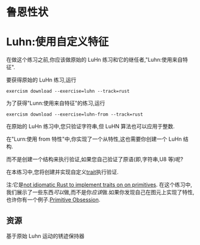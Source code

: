 # 鲁恩性状

# Luhn:使用自定义特征

在做这个练习之前,你应该做原始的 LuHn 练习和它的继任者,"Luhn:使用来自特征".

要获得原始的 LuHn 练习,运行

```shell
exercism download --exercise=luhn --track=rust
```

为了获得"Lunn:使用来自特征"的练习,运行

```shell
exercism download --exercise=luhn-from --track=rust
```

在原始的 LuHn 练习中,您只验证字符串,但 LuHN 算法也可以应用于整数.

在"Lurn:使用 from 特性"中,你实现了一个从特性,这也需要你创建一个 LuHn 结构.

而不是创建一个结构来执行验证,如果您自己验证了原语(即,字符串,U8 等)呢?

在本练习中,您将创建并实现自定义[trait](https://doc.rust-lang.org/book/2018-edition/ch10-02-traits.html)执行验证.

注:它是[not idiomatic Rust to implement traits on on primitives](https://doc.rust-lang.org/book/2018-edition/ch10-02-traits.html#implementing-a-trait-on-a-type). 在这个练习中,我们展示了一些东西*可以*做,而不是你*应该*做.如果你发现自己在图元上实现了特性,也许你有一个例子.[Primitive Obsession](http://wiki.c2.com/?PrimitiveObsession).

[help-page]: https://exercism.io/tracks/rust/learning
[modules]: https://doc.rust-lang.org/book/2018-edition/ch07-00-modules.html
[cargo]: https://doc.rust-lang.org/book/2018-edition/ch14-00-more-about-cargo.html
[rust-tests]: https://doc.rust-lang.org/book/2018-edition/ch11-02-running-tests.html

## 资源

基于原始 Luhn 运动的锈迹保持器
